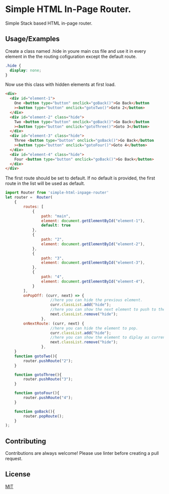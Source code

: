 # Simple HTML In-Page Router.

Simple Stack based HTML in-page router.

## Usage/Examples

Create a class named .hide in youre main css file and use it in every element in the the routing cofiguration except the default route.

```css
.hide {
  display: none;
}
```

Now use this class with hidden elements at first load.

```html
<div>
  <div id="element-1">
    One <button type="button" onclick="goBack()">Go Back</button
    ><button type="button" onclick="gotoTwo()">Goto 2</button>
  </div>
  <div id="element-2" class="hide">
    Two <button type="button" onclick="goBack()">Go Back</button
    ><button type="button" onclick="gotoThree()">Goto 3</button>
  </div>
  <div id="element-3" class="hide">
    Three <button type="button" onclick="goBack()">Go Back</button
    ><button type="button" onclick="gotoFour()">Goto 4</button>
  </div>
  <div id="element-4" class="hide">
    Four <button type="button" onclick="goBack()">Go Back</button>
  </div>
</div>
```

The first route should be set to default.
If no default is provided, the first route in the list will be used as default.

```javascript
import Router from 'simple-html-inpage-router'
let router =  Router(
    {
        routes: [
            {
                path: "main",
                element: document.getElementById("element-1"),
                default: true
            },
            {
                path: "2",
                element: document.getElementById("element-2"),
            },
            {
                path: "3",
                element: document.getElementById("element-3"),
            },
            {
                path: "4",
                element: document.getElementById("element-4"),
            }
        ],
        onPopOff: (curr, next) => {
                    //here you can hide the previous element.
                    curr.classList.add("hide");
                    //here you can show the next element to push to the stack.
                    next.classList.remove("hide");
                },
        onNextRoute: (curr, next) {
                    //here you can hide the element to pop.
                    curr.classList.add("hide");
                    //here you can show the element to diplay as current route.
                    next.classList.remove("hide");
                },
    }
    function gotoTwo(){
        router.pushRoute("2");
    }

    function gotoThree(){
        router.pushRoute("3");
    }

    function gotoFour(){
        router.pushRoute("4");
    }

    function goBack(){
        router.popRoute();
    }
);
```

## Contributing

Contributions are always welcome!
Please use linter before creating a pull request.

## License

[MIT](https://choosealicense.com/licenses/mit/)
